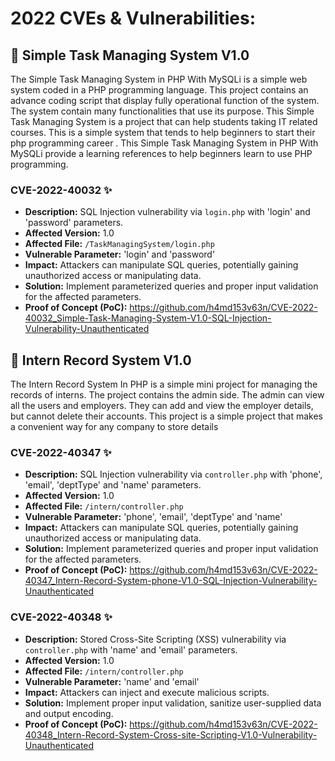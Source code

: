 # 2022 CVEs & Vulnerabilities:

## 🎯 Simple Task Managing System V1.0
The Simple Task Managing System in PHP With MySQLi is a simple web system coded in a PHP programming language. This project contains an advance coding script that display fully operational function of the system. The system contain many functionalities that use its purpose. This Simple Task Managing System is a project that can help students taking IT related courses. This is a simple system that tends to help beginners to start their php programming career . This Simple Task Managing System in PHP With MySQLi provide a learning references to help beginners learn to use PHP programming.

### CVE-2022-40032 ✨
+ **Description:** SQL Injection vulnerability via `login.php` with 'login' and 'password' parameters.
+ **Affected Version:** 1.0
+ **Affected File:** `/TaskManagingSystem/login.php`
+ **Vulnerable Parameter:** 'login' and 'password'
+ **Impact:** Attackers can manipulate SQL queries, potentially gaining unauthorized access or manipulating data.
+ **Solution:** Implement parameterized queries and proper input validation for the affected parameters.
+ **Proof of Concept (PoC):** https://github.com/h4md153v63n/CVE-2022-40032_Simple-Task-Managing-System-V1.0-SQL-Injection-Vulnerability-Unauthenticated

## 🎯 Intern Record System V1.0
The Intern Record System In PHP is a simple mini project for managing the records of interns. The project contains the admin side. The admin can view all the users and employers. They can add and view the employer details, but cannot delete their accounts. This project is a simple project that makes a convenient way for any company to store details

### CVE-2022-40347 ✨
+ **Description:** SQL Injection vulnerability via `controller.php` with 'phone', 'email', 'deptType' and 'name' parameters.
+ **Affected Version:** 1.0
+ **Affected File:** `/intern/controller.php`
+ **Vulnerable Parameter:** 'phone', 'email', 'deptType' and 'name'
+ **Impact:** Attackers can manipulate SQL queries, potentially gaining unauthorized access or manipulating data.
+ **Solution:** Implement parameterized queries and proper input validation for the affected parameters.
+ **Proof of Concept (PoC):** https://github.com/h4md153v63n/CVE-2022-40347_Intern-Record-System-phone-V1.0-SQL-Injection-Vulnerability-Unauthenticated

### CVE-2022-40348 ✨
+ **Description:** Stored Cross-Site Scripting (XSS) vulnerability via `controller.php` with 'name' and 'email' parameters.
+ **Affected Version:** 1.0
+ **Affected File:** `/intern/controller.php`
+ **Vulnerable Parameter:** 'name' and 'email'
+ **Impact:** Attackers can inject and execute malicious scripts.
+ **Solution:** Implement proper input validation, sanitize user-supplied data and output encoding.
+ **Proof of Concept (PoC):** https://github.com/h4md153v63n/CVE-2022-40348_Intern-Record-System-Cross-site-Scripting-V1.0-Vulnerability-Unauthenticated

